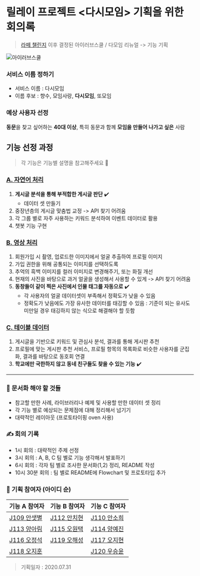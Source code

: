 # 릴레이 프로젝트 <다시모임> 기획을 위한 회의록

> [라떼 챌린지](https://github.com/boostcamp-2020/relay_04/blob/master/planning/Latte_challenge.md) 이후 결정된 아이러브스쿨 / 다모임 리뉴얼 -> 기능 기획

![아이러브스쿨](https://user-images.githubusercontent.com/43198553/89040405-b2f59380-d37e-11ea-98d9-496d045f6228.png)

### 서비스 이름 정하기
- 서비스 이름 : 다시모임
- 이름 후보 : 향수, 모임사랑, **다시모임**, 또모임

### 예상 사용자 선정
**동문**을 찾고 싶어하는 **40대 이상**, 특히 동문과 함께 **모임을 만들어 나가고 싶은** 사람


## 기능 선정 과정
> 각 기능은 기능별 설명을 참고해주세요 🙌

### [A. 자연어 처리](https://github.com/boostcamp-2020/relay_04/blob/master/planning/Feature_A.md)
1. **게시글 분석을 통해 부적합한 게시글 판단** ✔️
    - 데이터 셋 만들기
2. 중장년층의 게시글 맞춤법 교정 -> API 찾기 어려움
3. 각 그룹 별로 자주 사용하는 키워드 분석하여 이벤트 데이터로 활용
4. 챗봇 기능 구현


### [B. 영상 처리](https://github.com/boostcamp-2020/relay_04/blob/master/planning/Feature_B.md)
1. 회원가입 시 촬영, 업로드한 이미지에서 얼굴 추출하여 프로필 이미지
2. 가입 권한을 위해 공통되는 이미지를 선택하도록
3. 추억의 흑백 이미지를 컬러 이미지로 변경해주기, 또는 화질 개선
4. 현재의 사진을 바탕으로 과거 얼굴을 생성해서 사용할 수 있게 -> API 찾기 어려움
5. **동창들이 같이 찍은 사진에서 인물 태그를 자동으로** ✔️
    - 각 사용자의 얼굴 데이터셋이 부족해서 정확도가 낮을 수 있음
    - 정확도가 낮음에도 가장 유사한 데이터를 태깅할 수 있음 : 기준이 되는 유사도 미만일 경우 태깅하지 않는 식으로 해결해야 할 듯함
                                     
### [C. 테이블 데이터](https://github.com/boostcamp-2020/relay_04/blob/master/planning/Feature_C.md)
1. 게시글을 기반으로 키워드 및 관심사 분석, 결과를 통해 게시판 추천
2. 프로필에 맞는 게시판 추천 서비스, 프로필 항목의 목록화로 비슷한 사용자를 군집화, 결과를 바탕으로 동호회 연결
3. **학교에만 국한하지 않고 동네 친구들도 찾을 수 있는 기능** ✔️

---

### 📃 문서화 해야 할 것들
- 참고할 만한 사례, 라이브러리나 예제 및 사용할 만한 데이터 셋 정리
- 각 기능 별로 예상되는 문제점에 대해 정리해서 넘기기
- 대략적인 레이아웃 (프로토타이핑 oven 사용)

### ✍️ 회의 기록
- 1시 회의 : 대략적인 주제 선정
- 3시 회의 : A, B, C 팀 별로 기능 생각해서 발표하기
- 6시 회의 : 각자 팀 별로 조사한 문서화(1,2) 정리, README 작성
- 10시 30분 회의 : 팀 별로 README에 Flowchart 및 프로토타입 추가

### 👥 기획 참여자 (아이디 순)

기능 A 참여자 | 기능 B 참여자 | 기능 C 참여자
--- | --- | --- |
[J109 안샛별](https://github.com/sbyeol3) | [J112 안치현](https://github.com/enhakkore) | [J110 안소희](https://github.com/ahnsoheee)
[J113 양아림](https://github.com/ahrimy) | [J115 오원택](https://github.com/dotaku1992) | [J114 양예진](https://github.com/yejineee)
[J116 오정석](https://github.com/o-star) | [J119 오해성](https://github.com/ohsolution) | [J117 오지현](https://github.com/joh16)
[J118 오지훈](https://github.com/hoo00nn) | | [J120 우승윤](https://github.com/woosy0308)

> 기획일자 : 2020.07.31